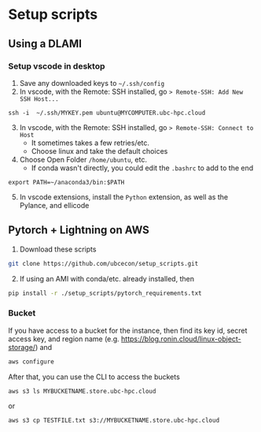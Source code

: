 # Setup scripts

## Using a DLAMI
### Setup vscode in desktop
1. Save any downloaded keys to `~/.ssh/config`
2. In vscode, with the Remote: SSH installed, go `> Remote-SSH: Add New SSH Host...`
```
ssh -i  ~/.ssh/MYKEY.pem ubuntu@MYCOMPUTER.ubc-hpc.cloud
```
3. In vscode, with the Remote: SSH installed, go `> Remote-SSH: Connect to Host`
    - It sometimes takes a few retries/etc.
    - Choose linux and take the default choices
4. Choose Open Folder `/home/ubuntu`, etc.
    - If conda wasn't directly, you could edit the `.bashrc` to add to the end
```
export PATH=~/anaconda3/bin:$PATH
```
5. In vscode extensions, install the `Python` extension, as well as the Pylance, and ellicode
## Pytorch + Lightning on AWS

1. Download these scripts
```bash
git clone https://github.com/ubcecon/setup_scripts.git
```
2. If using an AMI with conda/etc. already installed, then 
```bash
pip install -r ./setup_scripts/pytorch_requirements.txt
```

### Bucket
If you have access to a bucket for the instance, then find its key id, secret access key, and region name (e.g. https://blog.ronin.cloud/linux-object-storage/) and
```bash
aws configure
```
After that, you can use the CLI to access the buckets
```bash
aws s3 ls MYBUCKETNAME.store.ubc-hpc.cloud
```
or
```bash
aws s3 cp TESTFILE.txt s3://MYBUCKETNAME.store.ubc-hpc.cloud
```
